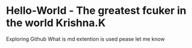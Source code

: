 # Hello-World - The greatest fcuker in the world Krishna.K
Exploring Github
What is md extention is used pease let me know
